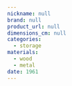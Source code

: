```yaml
---
nickname: null
brand: null
product_url: null
dimensions_cm: null
categories:
  - storage
materials:
  - wood
  - metal
date: 1961
---
```


